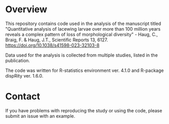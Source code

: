 # Overview
This repository contains code used in the analysis of the manuscript titled "Quantitative analysis of lacewing larvae over more than 100 million years reveals a complex pattern of loss of morphological diversity" - Haug, C., Braig, F. & Haug, J.T., Scientific Reports 13, 6127. 
https://doi.org/10.1038/s41598-023-32103-8

Data used for the analysis is collected from multiple studies, listed in the publication.

The code was written for R-statistics environment ver. 4.1.0 and R-package dispRity ver. 1.6.0.

# Contact

If you have problems with reproducing the study or using the code, please submit an issue with an example.
